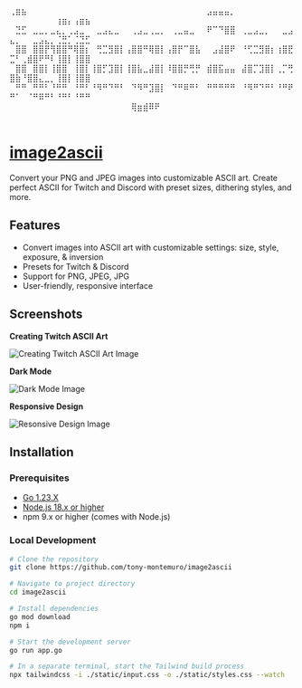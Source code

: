 ⢀⣶⣦⠀⠀⠀⠀⠀⠀⠀⠀⠀⠀⠀⠀⠀⠀⠀⠀⠀⠀⠀⠀⠀⠀⠀⠀⠀⠀⠀⠀⠀⠀⠀⣠⣤⣤⣤⡀⠀⠀⠀⠀⠀⠀⠀⠀⠀⠀⠀⠀⠀⠀⠀⠀⠀⠀⢰⣶⡄⢠⣶⣦
⠀⣙⣋⠀⣀⣀⡀⣀⣄⡀⢀⣠⣀⠀⠀⣀⣠⣄⣀⠀⠀⢀⣠⣀⢀⣀⡀⠀⢀⣀⣤⣀⠀⠀⠟⠉⠙⣿⣿⠀⢀⣀⣠⣀⡀⠀⠀⣀⣠⣄⡀⠀⠀⣀⣠⣄⡀⢈⣛⡁⢈⣙⣋
⠀⣿⣿⠀⣿⣿⡟⢻⣿⣿⠛⢿⣿⡆⠀⢛⣉⣻⣿⡇⢠⣿⣿⠛⢿⣿⡇⢠⣿⡟⠉⣿⣧⠀⠀⣠⣼⣿⠟⠀⠘⢋⣉⣻⣿⡆⢰⣿⣟⣉⠃⢀⣾⣿⠟⠛⠇⢸⣿⡇⢸⣿⣿
⠀⣿⣿⠀⣿⣿⡇⢸⣿⣿⠀⢸⣿⡇⢸⣿⡋⣹⣿⡇⢸⣿⣧⣀⣼⣿⡇⠸⣿⣿⡛⢛⡛⠀⣾⣿⣯⣤⣤⠀⣼⣿⡉⣹⣿⡇⢀⡉⢛⣿⣷⠘⣿⣿⣄⣀⡀⢸⣿⡇⢸⣿⣿
⠀⠛⠛⠀⠛⠛⠃⠘⠛⠛⠀⠘⠛⠃⠘⠻⠛⠙⠛⠃⠀⠙⠻⠛⣹⣿⡇⠀⠙⠛⠿⠛⠃⠀⠛⠛⠛⠛⠛⠀⠘⠻⠛⠙⠛⠃⠘⠛⠟⠛⠁⠀⠈⠛⠿⠛⠃⠘⠛⠃⠘⠛⠛
⠀⠀⠀⠀⠀⠀⠀⠀⠀⠀⠀⠀⠀⠀⠀⠀⠀⠀⠀⠀⠀⢿⣶⣾⠿⠟⠀⠀⠀⠀⠀⠀⠀⠀⠀⠀⠀⠀⠀⠀⠀⠀⠀⠀⠀⠀⠀⠀⠀⠀⠀⠀⠀⠀⠀⠀⠀⠀⠀⠀⠀⠀⠀

# [image2ascii](https://image2ascii.com/)

Convert your PNG and JPEG images into customizable ASCII art. Create perfect ASCII for Twitch and Discord with preset sizes, dithering styles, and more.

## Features

- Convert images into ASCII art with customizable settings: size, style, exposure, & inversion
- Presets for Twitch & Discord
- Support for PNG, JPEG, JPG
- User-friendly, responsive interface

## Screenshots

**Creating Twitch ASCII Art**

![Creating Twitch ASCII Art Image](./assets/ss_1.png)

**Dark Mode**

![Dark Mode Image](./assets/ss_2.png)

**Responsive Design**

![Resonsive Design Image](./assets/ss_3.png)

## Installation

### Prerequisites
- [Go 1.23.X](https://go.dev/dl/)
- [Node.js 18.x or higher](https://nodejs.org/en/download)
- npm 9.x or higher (comes with Node.js)

### Local Development

```bash
# Clone the repository
git clone https://github.com/tony-montemuro/image2ascii

# Navigate to project directory
cd image2ascii

# Install dependencies
go mod download
npm i

# Start the development server
go run app.go

# In a separate terminal, start the Tailwind build process
npx tailwindcss -i ./static/input.css -o ./static/styles.css --watch